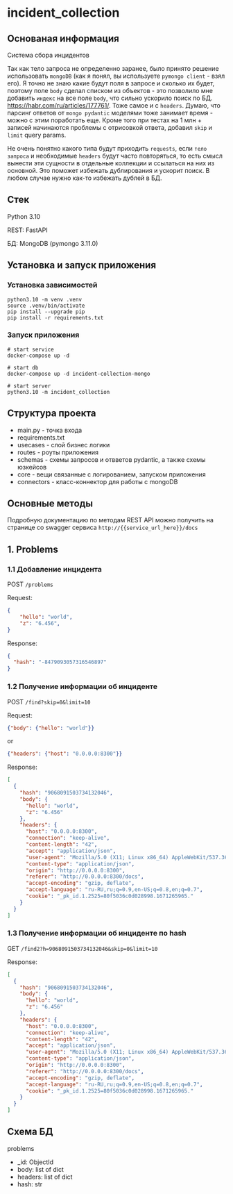 # incident_collection

## Основаная информация

Система сбора инцидентов

Так как тело запроса не определенно заранее, 
было принято решение использовать `mongoDB` (как я понял, вы используете `pymongo client` - взял его).
Я точно не знаю какие будут поля в запросе и сколько их будет, 
поэтому поле `body` сделал списком из объектов - это позволило мне добавить `индекс` на все поле `body`, 
что сильно ускорило поиск по БД. https://habr.com/ru/articles/177761/. Тоже самое и с `headers`.
Думаю, что парсинг ответов от `mongo pydantic` моделями тоже занимает время - можно с этим поработать еще.
Кроме того при тестах на 1 млн + записей начинаются проблемы с отрисовкой ответа, 
добавил `skip` и `limit` query params.

Не очень понятно какого типа будут приходить `requests`, если `тело запроса` и необходимые `headers` 
будут часто повторяться, то есть смысл вынести эти сущности в отдельные коллекции и ссылаться на них из основной. 
Это поможет избежать дублирования и ускорит поиск. В любом случае нужно как-то избежать дублей в БД.  


## Стек

Python 3.10

REST: FastAPI

БД: MongoDB (pymongo 3.11.0)

## Установка и запуск приложения

### Установка зависимостей

```shell
python3.10 -m venv .venv
source .venv/bin/activate
pip install --upgrade pip
pip install -r requirements.txt
```

### Запуск приложения

```shell
# start service
docker-compose up -d

# start db
docker-compose up -d incident-collection-mongo

# start server
python3.10 -m incident_collection
```

## Структура проекта

 - main.py - точка входа
 - requirements.txt
 - usecases - слой бизнес логики
 - routes - роуты приложения
 - schemas - схемы запросов и отвветов pydantic, а также схемы юзкейсов
 - core - вещи связанные с логированием, запуском приложения
 - connectors - класс-коннектор для работы с mongoDB


## Основные методы
Подробную документацию по методам REST API можно получить на странице со swagger сервиса 
`http://{{service_url_here}}/docs`

## 1. Problems

### 1.1 Добавление инцидента

POST `/problems`

Request:

```json
{
    "hello": "world",
    "z": "6.456",
}
```


Response:

```json
{
  "hash": "-8479093057316546897"
}
```

### 1.2 Получение информации об инциденте

POST `/find?skip=0&limit=10`

Request:

```json
{"body": {"hello": "world"}}
```
or
```json
{"headers": {"host": "0.0.0.0:8300"}}
```

Response:

```json
[
  {
    "hash": "9068091503734132046",
    "body": {
      "hello": "world",
      "z": "6.456"
    },
    "headers": {
      "host": "0.0.0.0:8300",
      "connection": "keep-alive",
      "content-length": "42",
      "accept": "application/json",
      "user-agent": "Mozilla/5.0 (X11; Linux x86_64) AppleWebKit/537.36 (KHTML, like Gecko) Chrome/110.0.0.0 Safari/537.36",
      "content-type": "application/json",
      "origin": "http://0.0.0.0:8300",
      "referer": "http://0.0.0.0:8300/docs",
      "accept-encoding": "gzip, deflate",
      "accept-language": "ru-RU,ru;q=0.9,en-US;q=0.8,en;q=0.7",
      "cookie": "_pk_id.1.2525=80f5036c0d028998.1671265965."
    }
  }
]
```

### 1.3 Получение информации об инциденте по hash

GET `/find2?h=9068091503734132046&skip=0&limit=10`

Response:

```json
[
  {
    "hash": "9068091503734132046",
    "body": {
      "hello": "world",
      "z": "6.456"
    },
    "headers": {
      "host": "0.0.0.0:8300",
      "connection": "keep-alive",
      "content-length": "42",
      "accept": "application/json",
      "user-agent": "Mozilla/5.0 (X11; Linux x86_64) AppleWebKit/537.36 (KHTML, like Gecko) Chrome/110.0.0.0 Safari/537.36",
      "content-type": "application/json",
      "origin": "http://0.0.0.0:8300",
      "referer": "http://0.0.0.0:8300/docs",
      "accept-encoding": "gzip, deflate",
      "accept-language": "ru-RU,ru;q=0.9,en-US;q=0.8,en;q=0.7",
      "cookie": "_pk_id.1.2525=80f5036c0d028998.1671265965."
    }
  }
]
```

## Схема БД

problems
  - _id: ObjectId
  - body: list of dict
  - headers: list of dict
  - hash: str

